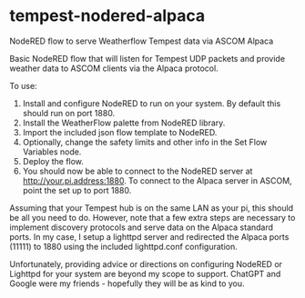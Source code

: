 # tempest-nodered-alpaca
NodeRED flow to serve Weatherflow Tempest data via ASCOM Alpaca

Basic NodeRED flow that will listen for Tempest UDP packets and provide weather data to ASCOM clients via the Alpaca protocol.

To use:

1. Install and configure NodeRED to run on your system.  By default this should run on port 1880.
2. Install the WeatherFlow palette from NodeRED library.
3. Import the included json flow template to NodeRED.
4. Optionally, change the safety limits and other info in the Set Flow Variables node.
5. Deploy the flow.
6. You should now be able to connect to the NodeRED server at http://your.pi.address:1880.  To connect to the Alpaca server in ASCOM, point the set up to port 1880.

Assuming that your Tempest hub is on the same LAN as your pi, this should be all you need to do. However, note that a few extra steps are necessary to implement discovery protocols and serve data on the Alpaca standard ports. In my case, I setup a lighttpd server and redirected the Alpaca ports (11111) to 1880 using the included lighttpd.conf configuration.

Unfortunately, providing advice or directions on configuring NodeRED or Lighttpd for your system are beyond my scope to support.  ChatGPT and Google were my friends - hopefully they will be as kind to you.
